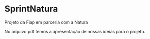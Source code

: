 # SprintNatura

Projeto da Fiap em parceria com a Natura

No arquivo pdf temos a apresentação de nossas ideias para o projeto.
